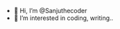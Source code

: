 - 👋 Hi, I’m @Sanjuthecoder
- 👀 I’m interested in coding, writing..


<!---
Sanjuthecoder/Sanjuthecoder is a ✨ special ✨ repository because its `README.md` (this file) appears on your GitHub profile.
You can click the Preview link to take a look at your changes.
--->
